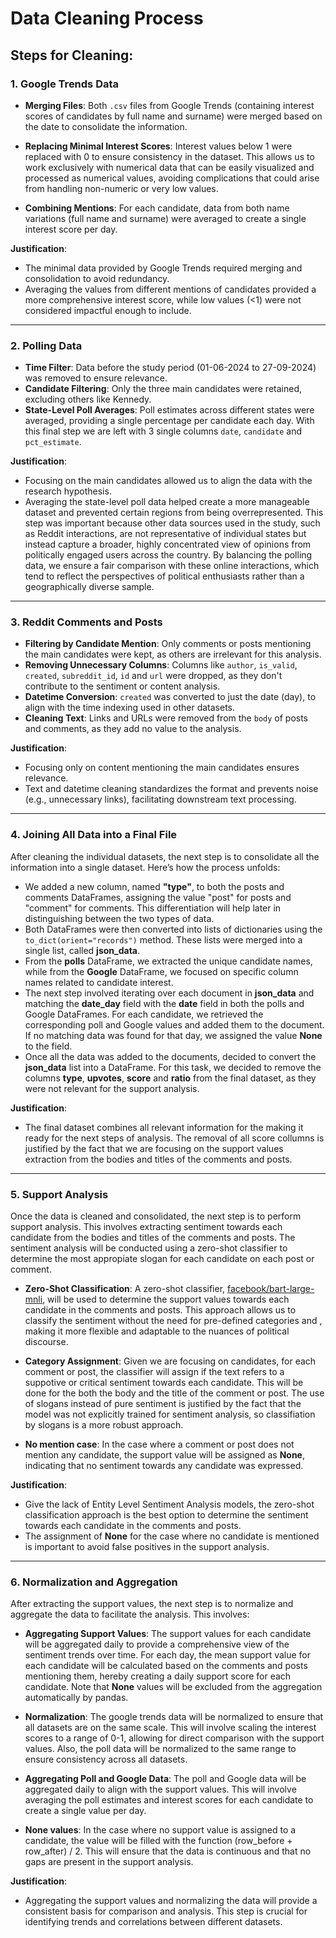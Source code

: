 # Data Cleaning Process

## Steps for Cleaning:

### 1. **Google Trends Data**

- **Merging Files**: Both `.csv` files from Google Trends (containing interest scores of candidates by full name and surname) were merged based on the date to consolidate the information.
- **Replacing Minimal Interest Scores**: Interest values below 1 were replaced with 0 to ensure consistency in the dataset. This allows us to work exclusively with numerical data that can be easily visualized and processed as numerical values, avoiding complications that could arise from handling non-numeric or very low values.

- **Combining Mentions**: For each candidate, data from both name variations (full name and surname) were averaged to create a single interest score per day.

**Justification**: 
- The minimal data provided by Google Trends required merging and consolidation to avoid redundancy.
- Averaging the values from different mentions of candidates provided a more comprehensive interest score, while low values (<1) were not considered impactful enough to include.

---

### 2. **Polling Data**

- **Time Filter**: Data before the study period (01-06-2024 to 27-09-2024) was removed to ensure relevance.
- **Candidate Filtering**: Only the three main candidates were retained, excluding others like Kennedy.
- **State-Level Poll Averages**: Poll estimates across different states were averaged, providing a single percentage per candidate each day. With this final step we are left with 3 single columns `date`, `candidate` and `pct_estimate`.

**Justification**: 
- Focusing on the main candidates allowed us to align the data with the research hypothesis. 
- Averaging the state-level poll data helped create a more manageable dataset and prevented certain regions from being overrepresented. This step was important because other data sources used in the study, such as Reddit interactions, are not representative of individual states but instead capture a broader, highly concentrated view of opinions from politically engaged users across the country. By balancing the polling data, we ensure a fair comparison with these online interactions, which tend to reflect the perspectives of political enthusiasts rather than a geographically diverse sample.
---

### 3. **Reddit Comments and Posts**

- **Filtering by Candidate Mention**: Only comments or posts mentioning the main candidates were kept, as others are irrelevant for this analysis.
- **Removing Unnecessary Columns**: Columns like `author`, `is_valid`, `created`, `subreddit_id`, `id` and `url` were dropped, as they don't contribute to the sentiment or content analysis.
- **Datetime Conversion**: `created` was converted to just the date (day), to align with the time indexing used in other datasets.
- **Cleaning Text**: Links and URLs were removed from the `body` of posts and comments, as they add no value to the analysis.

**Justification**:
- Focusing only on content mentioning the main candidates ensures relevance.
- Text and datetime cleaning standardizes the format and prevents noise (e.g., unnecessary links), facilitating downstream text processing.

---

### 4. **Joining All Data into a Final File**

After cleaning the individual datasets, the next step is to consolidate all the information into a single dataset. Here’s how the process unfolds:

- We added a new column, named **"type"**, to both the posts and comments DataFrames, assigning the value "post" for posts and "comment" for comments. This differentiation will help later in distinguishing between the two types of data.
- Both DataFrames were then converted into lists of dictionaries using the `to_dict(orient="records")` method. These lists were merged into a single list, called **json_data**.
- From the **polls** DataFrame, we extracted the unique candidate names, while from the **Google** DataFrame, we focused on specific column names related to candidate interest.
- The next step involved iterating over each document in **json_data** and matching the **date_day** field with the **date** field in both the polls and Google DataFrames. For each candidate, we retrieved the corresponding poll and Google values and added them to the document. If no matching data was found for that day, we assigned the value **None** to the field.
- Once all the data was added to the documents, decided to convert the **json_data** list into a DataFrame. For this task, we decided to remove the columns **type**, **upvotes**, **score** and **ratio** from the final dataset, as they were not relevant for the support analysis.

**Justification**:
- The final dataset combines all relevant information for the making it ready for the next steps of analysis. The removal of all score collumns is justified by the fact that we are focusing on the support values extraction from the bodies and titles of the comments and posts.

---

### 5. **Support Analysis**

Once the data is cleaned and consolidated, the next step is to perform support analysis. This involves extracting sentiment towards each candidate from the bodies and titles of the comments and posts. The sentiment analysis will be conducted using a zero-shot classifier to determine the most appropiate slogan for each candidate on each post or comment.

- **Zero-Shot Classification**: A zero-shot classifier, [facebook/bart-large-mnli](https://huggingface.co/facebook/bart-large-mnli), will be used to determine the support values towards each candidate in the comments and posts. This approach allows us to classify the sentiment without the need for pre-defined categories and , making it more flexible and adaptable to the nuances of political discourse.

- **Category Assignment**: Given we are focusing on candidates, for each comment or post, the classifier will assign if the text refers to a suppotive or critical sentiment towards each candidate. This will be done for the both the body and the title of the comment or post. The use of slogans instead of pure sentiment is justified by the fact that the model was not explicitly trained for sentiment analysis, so classifiation by slogans is a more robust approach.

- **No mention case**: In the case where a comment or post does not mention any candidate, the support value will be assigned as **None**, indicating that no sentiment towards any candidate was expressed.
  
**Justification**:
- Give the lack of Entity Level Sentiment Analysis models, the zero-shot classification approach is the best option to determine the sentiment towards each candidate in the comments and posts.
- The assignment of **None** for the case where no candidate is mentioned is important to avoid false positives in the support analysis.

---

### 6. **Normalization and Aggregation**

After extracting the support values, the next step is to normalize and aggregate the data to facilitate the analysis. This involves:

- **Aggregating Support Values**: The support values for each candidate will be aggregated daily to provide a comprehensive view of the sentiment trends over time. For each day, the mean support value for each candidate will be calculated based on the comments and posts mentioning them, hereby creating a daily support score for each candidate. Note that **None** values will be excluded from the aggregation automatically by pandas.

- **Normalization**: The google trends data will be normalized to ensure that all datasets are on the same scale. This will involve scaling the interest scores to a range of 0-1, allowing for direct comparison with the support values. Also, the poll data will be normalized to the same range to ensure consistency across all datasets.

- **Aggregating Poll and Google Data**: The poll and Google data will be aggregated daily to align with the support values. This will involve averaging the poll estimates and interest scores for each candidate to create a single value per day.

- **None values**: In the case where no support value is assigned to a candidate, the value will be filled with the function (row_before + row_after) / 2. This will ensure that the data is continuous and that no gaps are present in the support analysis.

**Justification**:
- Aggregating the support values and normalizing the data will provide a consistent basis for comparison and analysis. This step is crucial for identifying trends and correlations between different datasets.